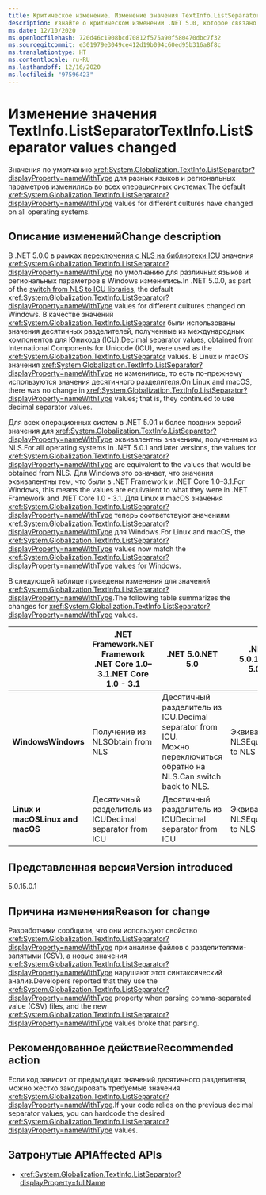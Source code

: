 ```yaml
---
title: Критическое изменение. Изменение значения TextInfo.ListSeparator
description: Узнайте о критическом изменении .NET 5.0, которое связано с тем, что значение по умолчанию TextInfo.ListSeparator изменилось между версиями 5.0 и 5.0.1.
ms.date: 12/10/2020
ms.openlocfilehash: 720d46c1908bcd70812f575a90f580470dbc7f32
ms.sourcegitcommit: e301979e3049ce412d19b094c60ed95b316a8f8c
ms.translationtype: HT
ms.contentlocale: ru-RU
ms.lasthandoff: 12/16/2020
ms.locfileid: "97596423"
---
```

# <a name="textinfolistseparator-values-changed"></a><span data-ttu-id="a8613-103">Изменение значения TextInfo.ListSeparator</span><span class="sxs-lookup"><span data-stu-id="a8613-103">TextInfo.ListSeparator values changed</span></span>

<span data-ttu-id="a8613-104">Значения по умолчанию <xref:System.Globalization.TextInfo.ListSeparator?displayProperty=nameWithType> для разных языков и региональных параметров изменились во всех операционных системах.</span><span class="sxs-lookup"><span data-stu-id="a8613-104">The default <xref:System.Globalization.TextInfo.ListSeparator?displayProperty=nameWithType> values for different cultures have changed on all operating systems.</span></span>

## <a name="change-description"></a><span data-ttu-id="a8613-105">Описание изменений</span><span class="sxs-lookup"><span data-stu-id="a8613-105">Change description</span></span>

<span data-ttu-id="a8613-106">В .NET 5.0.0 в рамках [переключения с NLS на библиотеки ICU](icu-globalization-api.md) значения <xref:System.Globalization.TextInfo.ListSeparator?displayProperty=nameWithType> по умолчанию для различных языков и региональных параметров в Windows изменились.</span><span class="sxs-lookup"><span data-stu-id="a8613-106">In .NET 5.0.0, as part of the [switch from NLS to ICU libraries](icu-globalization-api.md), the default <xref:System.Globalization.TextInfo.ListSeparator?displayProperty=nameWithType> values for different cultures changed on Windows.</span></span> <span data-ttu-id="a8613-107">В качестве значений <xref:System.Globalization.TextInfo.ListSeparator> были использованы значения десятичных разделителей, полученные из международных компонентов для Юникода (ICU).</span><span class="sxs-lookup"><span data-stu-id="a8613-107">Decimal separator values, obtained from International Components for Unicode (ICU), were used as the <xref:System.Globalization.TextInfo.ListSeparator> values.</span></span> <span data-ttu-id="a8613-108">В Linux и macOS значения <xref:System.Globalization.TextInfo.ListSeparator?displayProperty=nameWithType> не изменились, то есть по-прежнему используются значения десятичного разделителя.</span><span class="sxs-lookup"><span data-stu-id="a8613-108">On Linux and macOS, there was no change in <xref:System.Globalization.TextInfo.ListSeparator?displayProperty=nameWithType> values; that is, they continued to use decimal separator values.</span></span>

<span data-ttu-id="a8613-109">Для всех операционных систем в .NET 5.0.1 и более поздних версий значения для <xref:System.Globalization.TextInfo.ListSeparator?displayProperty=nameWithType> эквивалентны значениям, полученным из NLS.</span><span class="sxs-lookup"><span data-stu-id="a8613-109">For all operating systems in .NET 5.0.1 and later versions, the values for <xref:System.Globalization.TextInfo.ListSeparator?displayProperty=nameWithType> are equivalent to the values that would be obtained from NLS.</span></span> <span data-ttu-id="a8613-110">Для Windows это означает, что значения эквивалентны тем, что были в .NET Framework и .NET Core 1.0–3.1.</span><span class="sxs-lookup"><span data-stu-id="a8613-110">For Windows, this means the values are equivalent to what they were in .NET Framework and .NET Core 1.0 - 3.1.</span></span> <span data-ttu-id="a8613-111">Для Linux и macOS значения <xref:System.Globalization.TextInfo.ListSeparator?displayProperty=nameWithType> теперь соответствуют значениям <xref:System.Globalization.TextInfo.ListSeparator?displayProperty=nameWithType> для Windows.</span><span class="sxs-lookup"><span data-stu-id="a8613-111">For Linux and macOS, the <xref:System.Globalization.TextInfo.ListSeparator?displayProperty=nameWithType> values now match the <xref:System.Globalization.TextInfo.ListSeparator?displayProperty=nameWithType> values for Windows.</span></span>

<span data-ttu-id="a8613-112">В следующей таблице приведены изменения для значений <xref:System.Globalization.TextInfo.ListSeparator?displayProperty=nameWithType>.</span><span class="sxs-lookup"><span data-stu-id="a8613-112">The following table summarizes the changes for <xref:System.Globalization.TextInfo.ListSeparator?displayProperty=nameWithType> values.</span></span>

| | <span data-ttu-id="a8613-113">.NET Framework</span><span class="sxs-lookup"><span data-stu-id="a8613-113">.NET Framework</span></span><br/><span data-ttu-id="a8613-114">.NET Core 1.0–3.1</span><span class="sxs-lookup"><span data-stu-id="a8613-114">.NET Core 1.0 - 3.1</span></span> | <span data-ttu-id="a8613-115">.NET 5.0</span><span class="sxs-lookup"><span data-stu-id="a8613-115">.NET 5.0</span></span> | <span data-ttu-id="a8613-116">.NET 5.0.1</span><span class="sxs-lookup"><span data-stu-id="a8613-116">.NET 5.0.1</span></span> |
-|-|-|-
| <span data-ttu-id="a8613-117">**Windows**</span><span class="sxs-lookup"><span data-stu-id="a8613-117">**Windows**</span></span> | <span data-ttu-id="a8613-118">Получение из NLS</span><span class="sxs-lookup"><span data-stu-id="a8613-118">Obtain from NLS</span></span> | <span data-ttu-id="a8613-119">Десятичный разделитель из ICU.</span><span class="sxs-lookup"><span data-stu-id="a8613-119">Decimal separator from ICU.</span></span><br/><span data-ttu-id="a8613-120">Можно переключиться обратно на NLS.</span><span class="sxs-lookup"><span data-stu-id="a8613-120">Can switch back to NLS.</span></span> | <span data-ttu-id="a8613-121">Эквивалентно NLS</span><span class="sxs-lookup"><span data-stu-id="a8613-121">Equivalent to NLS</span></span> |
| <span data-ttu-id="a8613-122">**Linux и macOS**</span><span class="sxs-lookup"><span data-stu-id="a8613-122">**Linux and macOS**</span></span> | <span data-ttu-id="a8613-123">Десятичный разделитель из ICU</span><span class="sxs-lookup"><span data-stu-id="a8613-123">Decimal separator from ICU</span></span> | <span data-ttu-id="a8613-124">Десятичный разделитель из ICU</span><span class="sxs-lookup"><span data-stu-id="a8613-124">Decimal separator from ICU</span></span> | <span data-ttu-id="a8613-125">Эквивалентно NLS</span><span class="sxs-lookup"><span data-stu-id="a8613-125">Equivalent to NLS</span></span> |

## <a name="version-introduced"></a><span data-ttu-id="a8613-126">Представленная версия</span><span class="sxs-lookup"><span data-stu-id="a8613-126">Version introduced</span></span>

<span data-ttu-id="a8613-127">5.0.1</span><span class="sxs-lookup"><span data-stu-id="a8613-127">5.0.1</span></span>

## <a name="reason-for-change"></a><span data-ttu-id="a8613-128">Причина изменения</span><span class="sxs-lookup"><span data-stu-id="a8613-128">Reason for change</span></span>

<span data-ttu-id="a8613-129">Разработчики сообщили, что они используют свойство <xref:System.Globalization.TextInfo.ListSeparator?displayProperty=nameWithType> при анализе файлов с разделителями-запятыми (CSV), а новые значения <xref:System.Globalization.TextInfo.ListSeparator?displayProperty=nameWithType> нарушают этот синтаксический анализ.</span><span class="sxs-lookup"><span data-stu-id="a8613-129">Developers reported that they use the <xref:System.Globalization.TextInfo.ListSeparator?displayProperty=nameWithType> property when parsing comma-separated value (CSV) files, and the new <xref:System.Globalization.TextInfo.ListSeparator?displayProperty=nameWithType> values broke that parsing.</span></span>

## <a name="recommended-action"></a><span data-ttu-id="a8613-130">Рекомендованное действие</span><span class="sxs-lookup"><span data-stu-id="a8613-130">Recommended action</span></span>

<span data-ttu-id="a8613-131">Если код зависит от предыдущих значений десятичного разделителя, можно жестко закодировать требуемые значения <xref:System.Globalization.TextInfo.ListSeparator?displayProperty=nameWithType>.</span><span class="sxs-lookup"><span data-stu-id="a8613-131">If your code relies on the previous decimal separator values, you can hardcode the desired <xref:System.Globalization.TextInfo.ListSeparator?displayProperty=nameWithType> values.</span></span>

## <a name="affected-apis"></a><span data-ttu-id="a8613-132">Затронутые API</span><span class="sxs-lookup"><span data-stu-id="a8613-132">Affected APIs</span></span>

- <xref:System.Globalization.TextInfo.ListSeparator?displayProperty=fullName>

<!--

#### Category

- Globalization

### Affected APIs

- `P:System.Globalization.TextInfo.ListSeparator`

-->
